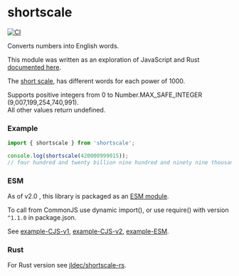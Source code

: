 # shortscale
[![CI](https://github.com/jldec/shortscale/workflows/CI/badge.svg)](https://github.com/jldec/shortscale/actions)

Converts numbers into English words.

This module was written as an exploration of JavaScript and Rust [documented here](https://jldec.me/forays-from-node-to-rust).

The [short scale](https://en.wikipedia.org/wiki/Long_and_short_scales#Comparison),
has different words for each power of 1000.

Supports positive integers from 0 to Number.MAX_SAFE_INTEGER (9,007,199,254,740,991).  
All other values return undefined.

### Example
```js
import { shortscale } from 'shortscale';

console.log(shortscale(420000999015));
// four hundred and twenty billion nine hundred and ninety nine thousand and fifteen
```

### ESM
As of v2.0 , this library is packaged as an [ESM module](https://jldec.me/migrating-from-cjs-to-esm).

To call from CommonJS use dynamic import(), or use require() with version `^1.1.0` in package.json.

See [example-CJS-v1](https://github.com/jldec/shortscale/tree/main/example-CJS-v1), [example-CJS-v2](https://github.com/jldec/shortscale/tree/main/example-CJS-v2), [example-ESM](https://github.com/jldec/shortscale/tree/main/example-ESM).

### Rust
For Rust version see [jldec/shortscale-rs](https://github.com/jldec/shortscale-rs).
